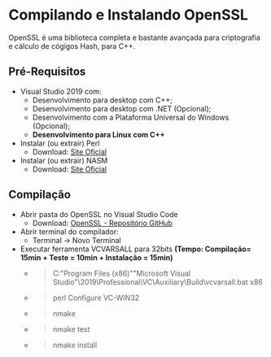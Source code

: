 # Compilando e Instalando OpenSSL

OpenSSL é uma biblioteca completa e bastante avançada para criptografia e cálculo de cógigos Hash, para C++.

## Pré-Requisitos
- Visual Studio 2019 com:
  - Desenvolvimento para desktop com C++;
  - Desenvolvimento para desktop com .NET (Opcional);
  - Desenvolvimento com a Plataforma Universal do Windows (Opcional);
  - **Desenvolvimento para Linux com C++**
- Instalar (ou extrair) Perl
  - Download: [Site Oficial](http://strawberryperl.com/)
- Instalar (ou extrair) NASM
  - Download: [Site Oficial](https://www.nasm.us/)

## Compilação
- Abrir pasta do OpenSSL no Visual Studio Code
  - Download: [OpenSSL - Repositório GitHub](https://github.com/openssl/openssl.git)
- Abrir terminal do compilador:
  - Terminal -> Novo Terminal
- Executar ferramenta VCVARSALL para 32bits **(Tempo: Compilação= 15min + Teste = 10min + Instalação = 15min)**
  - > C:\"Program Files (x86)"\"Microsoft Visual Studio"\2019\Professional\VC\Auxiliary\Build\vcvarsall.bat x86
  - > perl Configure VC-WIN32
  - > nmake
  - > nmake test
  - > nmake install
